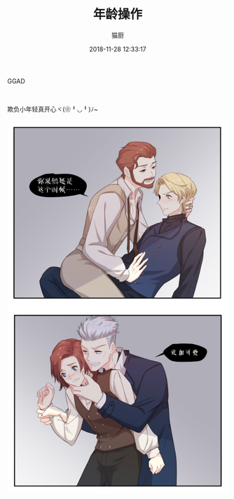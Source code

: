 ﻿---
layout: post
title: 年龄操作
date: 2018-11-28 12:33:17
updated: 2019-01-31 06:16:42
comments: true
categories: [Photo]
tags: [格邓, 神奇动物在哪里, ggad]
author: "猫厨"
description: ""
toc: true
---

<p>GGAD</p> 
<p>&nbsp;<br /></p> 
<p>欺负小年轻真开心ヾ(❀╹◡╹)ﾉ~</p>

![](https://raw.githubusercontent.com/alicewish/meowchain247/master/img_cVZNdzJtQk9JV2RpNEJRZk1MSVRoMmlWL21SUndvSElienRCamxiQ09IUDUyZlFiUHY1YkdRPT0.jpg)